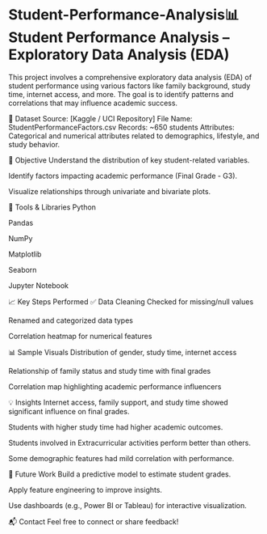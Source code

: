 # Student-Performance-Analysis📊 Student Performance Analysis – Exploratory Data Analysis (EDA)
This project involves a comprehensive exploratory data analysis (EDA) of student performance using various factors like family background, study time, internet access, and more. The goal is to identify patterns and correlations that may influence academic success.

📁 Dataset
Source: [Kaggle / UCI Repository]
File Name: StudentPerformanceFactors.csv
Records: ~650 students
Attributes: Categorical and numerical attributes related to demographics, lifestyle, and study behavior.

📌 Objective
Understand the distribution of key student-related variables.

Identify factors impacting academic performance (Final Grade - G3).

Visualize relationships through univariate and bivariate plots.

🔧 Tools & Libraries
Python

Pandas

NumPy

Matplotlib

Seaborn

Jupyter Notebook

📈 Key Steps Performed
✅ Data Cleaning
Checked for missing/null values

Renamed and categorized data types

Correlation heatmap for numerical features

📊 Sample Visuals
Distribution of gender, study time, internet access

Relationship of family status and study time with final grades

Correlation map highlighting academic performance influencers

💡 Insights
Internet access, family support, and study time showed significant influence on final grades.

Students with higher study time had higher academic outcomes.

Students involved in Extracurricular activities perform better than others.

Some demographic features had mild correlation with performance.


📎 Future Work
Build a predictive model to estimate student grades.

Apply feature engineering to improve insights.

Use dashboards (e.g., Power BI or Tableau) for interactive visualization.

📬 Contact
Feel free to connect or share feedback!

